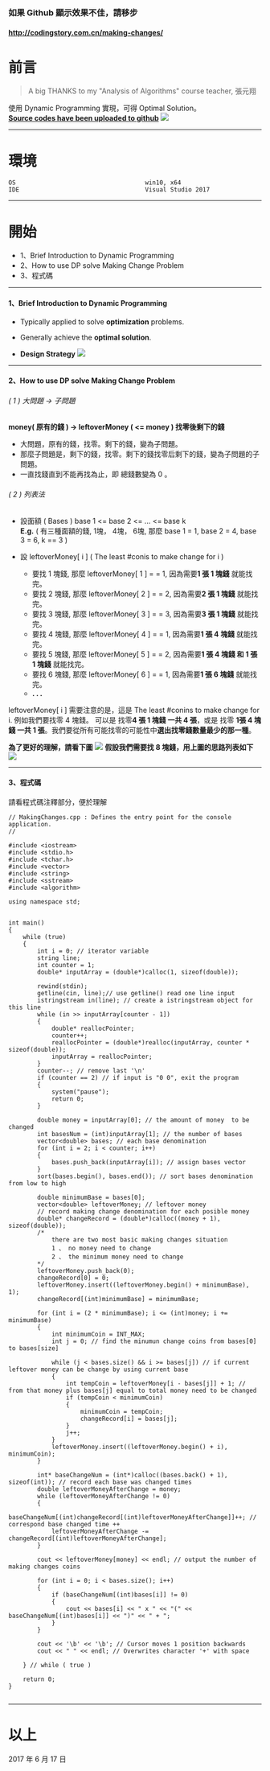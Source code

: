 ### 如果 Github 顯示效果不佳，請移步
#### http://codingstory.com.cn/making-changes/


# 前言
> A big THANKS to my "Analysis of Algorithms" course teacher, 張元翔

使用 Dynamic Programming 實現，可得 Optimal Solution。  
**[Source codes have been uploaded to github](https://github.com/ShanQincheng/MakingChanges)**
![](/content/images/2017/06/0002-1.jpg)

***
# 環境
```
OS                                    win10, x64
IDE                                   Visual Studio 2017
```

***
# 開始

* 1、Brief Introduction to Dynamic Programming
* 2、How to use DP solve Making Change Problem
* 3、程式碼

***

#### 1、Brief Introduction to Dynamic Programming

* Typically applied to solve **optimization** problems.
* Generally achieve the **optimal solution**.

* **Design Strategy**
![](/content/images/2017/06/Untitled-2.png)

***

####  2、How to use DP solve Making Change Problem

###### ( 1 ) 大問題 -> 子問題
**money( 原有的錢 )   -> leftoverMoney ( <= money ) 找零後剩下的錢**  

* 大問題，原有的錢，找零。剩下的錢，變為子問題。  
* 那麼子問題是，剩下的錢，找零。剩下的錢找零后剩下的錢，變為子問題的子問題。
* 一直找錢直到不能再找為止，即 總錢數變為 0 。

###### ( 2 ) 列表法

* 設面額 ( Bases ) base 1 <= base 2 <= ... <= base k  
**E.g.** ( 有三種面額的錢, 1塊， 4塊， 6塊, 那麼 base 1 = 1, base 2 = 4, base 3 = 6, k == 3 )

* 設 leftoverMoney[ i ] ( The least #conis to make change for i )  
  * 要找 1 塊錢, 那麼 leftoverMoney[ 1 ] = = 1, 因為需要**1 張 1 塊錢** 就能找完。
  * 要找 2 塊錢, 那麼 leftoverMoney[ 2 ] = = 2, 因為需要**2 張 1 塊錢** 就能找完。
  * 要找 3 塊錢, 那麼 leftoverMoney[ 3 ] = = 3, 因為需要**3 張 1 塊錢** 就能找完。
  * 要找 4 塊錢, 那麼 leftoverMoney[ 4 ] = = 1, 因為需要**1 張 4 塊錢** 就能找完。
  * 要找 5 塊錢, 那麼 leftoverMoney[ 5 ] = = 2, 因為需要**1 張 4 塊錢 和 1 張 1 塊錢** 就能找完。
  * 要找 6 塊錢, 那麼 leftoverMoney[ 6 ] = = 1, 因為需要**1 張 6 塊錢** 就能找完。
  * **. . .**

leftoverMoney[ i ] 需要注意的是，這是  The least #conins to make change for i.
例如我們要找零 4 塊錢。 可以是 找零**4 張 1 塊錢 一共 4 張**，或是 找零 **1張 4 塊錢 一共 1 張**。我們要從所有可能找零的可能性中**選出找零錢數量最少的那一種**。


**為了更好的理解，請看下圖**
![](/content/images/2017/06/10H58PICBQa_1024.png)
**假設我們需要找 8 塊錢，用上圖的思路列表如下**
![](/content/images/2017/06/10H58PICBQa_1024-1.png)

***

#### 3、程式碼
請看程式碼注釋部分，便於理解
```language-python line-numbers
// MakingChanges.cpp : Defines the entry point for the console application.
//

#include <iostream>
#include <stdio.h>
#include <tchar.h>
#include <vector>
#include <string>
#include <sstream>
#include <algorithm>

using namespace std;


int main()
{
	while (true)
	{
		int i = 0; // iterator variable
		string line;
		int counter = 1;
		double* inputArray = (double*)calloc(1, sizeof(double));

		rewind(stdin);
		getline(cin, line);// use getline() read one line input
		istringstream in(line);	// create a istringstream object for this line
		while (in >> inputArray[counter - 1])
		{
			double* reallocPointer;
			counter++;
			reallocPointer = (double*)realloc(inputArray, counter * sizeof(double));
			inputArray = reallocPointer;
		}
		counter--; // remove last '\n'
		if (counter == 2) // if input is "0 0", exit the program
		{
			system("pause");
			return 0;
		}
			
		double money = inputArray[0]; // the amount of money  to be changed
		int basesNum = (int)inputArray[1]; // the number of bases
		vector<double> bases; // each base denomination
		for (int i = 2; i < counter; i++)
		{		
			bases.push_back(inputArray[i]); // assign bases vector
		}
		sort(bases.begin(), bases.end()); // sort bases denomination from low to high

		double minimumBase = bases[0];
		vector<double> leftoverMoney; // leftover money
		// record making change denomination for each posible money
		double* changeRecord = (double*)calloc((money + 1), sizeof(double));
		/*
			there are two most basic making changes situation
			1 、 no money need to change
			2 、 the minimum money need to change
		*/
		leftoverMoney.push_back(0);
		changeRecord[0] = 0;
		leftoverMoney.insert((leftoverMoney.begin() + minimumBase), 1);
		changeRecord[(int)minimumBase] = minimumBase;

		for (int i = (2 * minimumBase); i <= (int)money; i += minimumBase)
		{
			int minimumCoin = INT_MAX;
			int j = 0; // find the minumun change coins from bases[0] to bases[size]

			while (j < bases.size() && i >= bases[j]) // if current leftover money can be change by using current base
			{
				int tempCoin = leftoverMoney[i - bases[j]] + 1; // from that money plus bases[j] equal to total money need to be changed
				if (tempCoin < minimumCoin)
				{
					minimumCoin = tempCoin;
					changeRecord[i] = bases[j];
				}
				j++;
			}
			leftoverMoney.insert((leftoverMoney.begin() + i), minimumCoin);
		}

		int* baseChangeNum = (int*)calloc((bases.back() + 1), sizeof(int)); // record each base was changed times
		double leftoverMoneyAfterChange = money;
		while (leftoverMoneyAfterChange != 0)
		{
			baseChangeNum[(int)changeRecord[(int)leftoverMoneyAfterChange]]++; // correspond base changed time ++
			leftoverMoneyAfterChange -= changeRecord[(int)leftoverMoneyAfterChange];
		}

		cout << leftoverMoney[money] << endl; // output the number of making changes coins

		for (int i = 0; i < bases.size(); i++)
		{
			if (baseChangeNum[(int)bases[i]] != 0)
			{
				cout << bases[i] << " x " << "(" << baseChangeNum[(int)bases[i]] << ")" << " + ";	
			}
		}

		cout << '\b' << '\b'; // Cursor moves 1 position backwards
		cout << " " << endl; // Overwrites character '+' with space

	} // while ( true )

	return 0;
}


```

***
# 以上
2017 年 6 月 17 日
